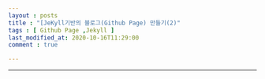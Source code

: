 ```yaml
---
layout : posts
title : "[JeKyll기반의 블로그(Github Page) 만들기(2)"
tags : [ Github Page ,Jekyll ]
last_modified_at: 2020-10-16T11:29:00
comment : true

---
```


----

